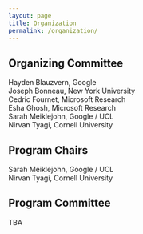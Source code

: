 ```yaml
---
layout: page
title: Organization
permalink: /organization/
---
```


## Organizing Committee

Hayden Blauzvern, Google\
Joseph Bonneau, New York University\
Cedric Fournet, Microsoft Research\
Esha Ghosh, Microsoft Research\
Sarah Meiklejohn, Google / UCL\
Nirvan Tyagi, Cornell University

## Program Chairs
Sarah Meiklejohn, Google / UCL\
Nirvan Tyagi, Cornell University

## Program Committee

TBA 
